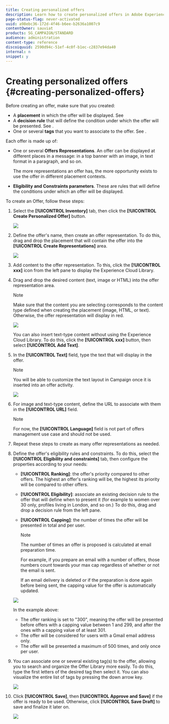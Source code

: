 ```yaml
---
title: Creating personalized offers
description: Learn how to create personalized offers in Adobe Experience Platform.
page-status-flag: never-activated
uuid: a98ebc36-172d-4f46-b6ee-b2636a1007c9
contentOwner: sauviat
products: SG_CAMPAIGN/STANDARD
audience: administration
content-type: reference
discoiquuid: 2590d94c-51ef-4c0f-b1ec-c2837e94da40
internal: n
snippet: y
---
```


# Creating personalized offers {#creating-personalized-offers}

Before creating an offer, make sure that you created:

* A **placement** in which the offer will be displayed. See [](../../offer-library/using/creating-placements.md)
* A **decision rule** that will define the condition under which the offer will be presented. See [](../../offer-library/using/creating-decision-rules.md).
* One or several **tags** that you want to associate to the offer. See [](../../offer-library/using/creating-tags.md).

Each offer is made up of:

* One or several **Offers Representations**. An offer can be displayed at different places in a message: in a top banner with an image, in text format in a paragraph, and so on.

    The more representations an offer has, the more opportunity exists to use the offer in different placement contexts.

* **Eligibility and Constraints parameters**. These are rules that will define the conditions under which an offer will be displayed.

To create an Offer, follow these steps:

1. Select the **[!UICONTROL Inventory]** tab, then click the **[!UICONTROL Create Personalized Offer]** button.

    ![](assets/offers_offer_creation.png)

1. Define the offer's name, then create an offer representation. To do this, drag and drop the placement that will contain the offer into the **[!UICONTROL Create Representations]** area.

    ![](assets/offers_offer_creation_placement.png)

1. Add content to the offer representation. To this, click the **[!UICONTROL xxx]** icon from the left pane to display the Experience Cloud Library.

1. Drag and drop the desired content (text, image or HTML) into the offer representation area.

    >[!NOTE]
    >
    >Make sure that the content you are selecting corresponds to the content type defined when creating the placement (image, HTML, or text). Otherwise, the offer representation will display in red.

    ![](assets/offers_offer_creation_asset.png)

    You can also insert text-type content without using the Experience Cloud Library. To do this, click the **[!UICONTROL xxx]** button, then select **[!UICONTROL Add Text]**.

1. In the **[!UICONTROL Text]** field, type the text that will display in the offer.

    >[!NOTE]
    >
    >You will be able to customize the text layout in Campaign once it is inserted into an offer activity.

    ![](assets/offers_offer_creation_text.png)

1. For image and text-type content, define the URL to associate with them in the **[!UICONTROL URL]** field.

    >[!NOTE]
    >
    >For now, the **[!UICONTROL Language]** field is not part of offers management use case and should not be used.

1. Repeat these steps to create as many offer representations as needed.

1. Define the offer's eligibility rules and constraints. To do this, select the **[!UICONTROL Eligibility and constraints]** tab, then configure the properties according to your needs:

    * **[!UICONTROL Ranking]**: the offer's priority compared to other offers. The highest an offer's ranking will be, the highest its priority will be compared to other offers.
    * **[!UICONTROL Eligibility]**: associate an existing decision rule to the offer that will define when to present it (for example to women over 30 only, profiles living in London, and so on.) To do this, drag and drop a decision rule from the left pane.
    * **[!UICONTROL Capping]**: the number of times the offer will be presented in total and per user.

        >[!NOTE]
        >
        >The number of times an offer is proposed is calculated at email preparation time.
        >
        >For example, if you prepare an email with a number of offers, those numbers count towards your max cap regardless of whether or not the email is sent.
        >
        >If an email delivery is deleted or if the preparation is done again before being sent, the capping value for the offer is automatically updated.

    ![](assets/offers_offer_creation_eligibility.png)

    In the example above:

    * The offer ranking is set to "300", meaning the offer will be presented before offers with a capping value between 1 and 299, and after the ones with a capping value of at least 301.
    * The offer will be considered for users with a Gmail email address only.
    * The offer will be presented a maximum of 500 times, and only once per user.

1. You can associate one or several existing tag(s) to the offer, allowing you to search and organize the Offer Library more easily. To do this, type the first letters of the desired tag then select it. You can also visualize the entire list of tags by pressing the down arrow key.

    ![](assets/offers_offer_creation_tags.png)

1. Click **[!UICONTROL Save]**, then **[!UICONTROL Approve and Save]** if the offer is ready to be used. Otherwise, click **[!UICONTROL Save Draft]** to save and finalize it later on.

    ![](assets/offers_offer_creation_save.png)
